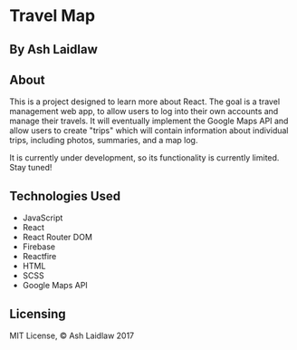 # Travel Map
## By Ash Laidlaw

## About

This is a project designed to learn more about React. The goal is a travel management web app, to allow users to log into their own accounts and manage their travels. It will eventually implement the Google Maps API and allow users to create "trips" which will contain information about individual trips, including photos, summaries, and a map log.

It is currently under development, so its functionality is currently limited. Stay tuned!

## Technologies Used

* JavaScript
* React
* React Router DOM
* Firebase
* Reactfire
* HTML
* SCSS
* Google Maps API

## Licensing

MIT License, © Ash Laidlaw 2017
